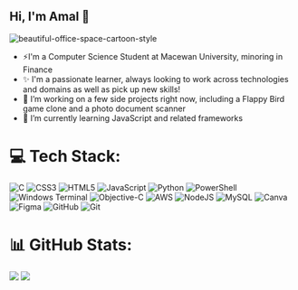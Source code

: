 ## Hi, I'm Amal 👋

<!--
**amalali44/amalali44** is a ✨ _special_ ✨ repository because its `Readme.md` (this file) appears on your GitHub profile.
-->
![beautiful-office-space-cartoon-style](https://github.com/user-attachments/assets/eab58a15-3d03-4bbc-ac4e-f92296a52934)

- ⚡I'm a Computer Science Student at Macewan University, minoring in Finance<br/>
- ✨ I'm a passionate learner, always looking to work across technologies and domains as well as pick up new skills! <br/>
- 🔭 I’m working on a few side projects right now, including a Flappy Bird game clone and a photo document scanner <br/>
- 🌱 I’m currently learning JavaScript and related frameworks <br/>


# 💻 Tech Stack:
![C](https://img.shields.io/badge/c-%2300599C.svg?style=for-the-badge&logo=c&logoColor=pink) ![CSS3](https://img.shields.io/badge/css3-%231572B6.svg?style=for-the-badge&logo=css3&logoColor=pink) ![HTML5](https://img.shields.io/badge/html5-%23E34F26.svg?style=for-the-badge&logo=html5&logoColor=pink) ![JavaScript](https://img.shields.io/badge/javascript-%23323330.svg?style=for-the-badge&logo=javascript&logoColor=%23F7DF1E) ![Python](https://img.shields.io/badge/python-3670A0?style=for-the-badge&logo=python&logoColor=ffdd54) ![PowerShell](https://img.shields.io/badge/PowerShell-%235391FE.svg?style=for-the-badge&logo=powershell&logoColor=pink) ![Windows Terminal](https://img.shields.io/badge/Windows%20Terminal-%234D4D4D.svg?style=for-the-badge&logo=windows-terminal&logoColor=pink) ![Objective-C](https://img.shields.io/badge/OBJECTIVE--C-%233A95E3.svg?style=for-the-badge&logo=apple&logoColor=pink) ![AWS](https://img.shields.io/badge/AWS-%23FF9900.svg?style=for-the-badge&logo=amazon-aws&logoColor=pink) ![NodeJS](https://img.shields.io/badge/node.js-6DA55F?style=for-the-badge&logo=node.js&logoColor=pink) ![MySQL](https://img.shields.io/badge/mysql-4479A1.svg?style=for-the-badge&logo=mysql&logoColor=pink) ![Canva](https://img.shields.io/badge/Canva-%2300C4CC.svg?style=for-the-badge&logo=Canva&logoColor=pink) ![Figma](https://img.shields.io/badge/figma-%23F24E1E.svg?style=for-the-badge&logo=figma&logoColor=pink) ![GitHub](https://img.shields.io/badge/github-%23121011.svg?style=for-the-badge&logo=github&logoColor=white) ![Git](https://img.shields.io/badge/git-%23F05033.svg?style=for-the-badge&logo=git&logoColor=pink)

# 📊 GitHub Stats:
![](https://nirzak-streak-stats.vercel.app/?user=amalali44&theme=transparent&hide_border=true)         ![](https://github-readme-stats.vercel.app/api/top-langs/?username=amalali44&theme=transparent&hide_border=true&include_all_commits=true&count_private=false&layout=compact&limit=10)  
           

